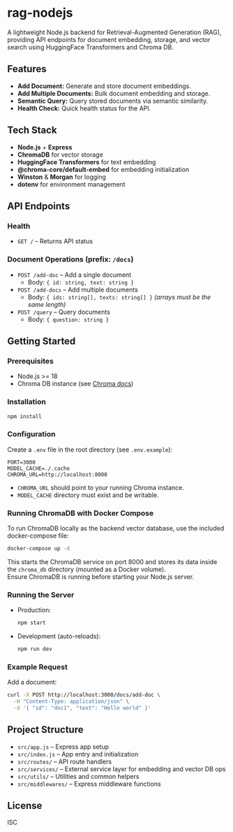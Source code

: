 # rag-nodejs

A lightweight Node.js backend for Retrieval-Augmented Generation (RAG), providing API endpoints for document embedding, storage, and vector search using HuggingFace Transformers and Chroma DB.

## Features

- **Add Document:** Generate and store document embeddings.
- **Add Multiple Documents:** Bulk document embedding and storage.
- **Semantic Query:** Query stored documents via semantic similarity.
- **Health Check:** Quick health status for the API.

## Tech Stack

- **Node.js** + **Express**
- **ChromaDB** for vector storage
- **HuggingFace Transformers** for text embedding
- **@chroma-core/default-embed** for embedding initialization
- **Winston** & **Morgan** for logging
- **dotenv** for environment management

## API Endpoints

### Health
- `GET /` – Returns API status

### Document Operations (prefix: `/docs`)
- `POST /add-doc` – Add a single document 
  - Body: `{ id: string, text: string }`
- `POST /add-docs` – Add multiple documents
  - Body: `{ ids: string[], texts: string[] }` _(arrays must be the same length)_
- `POST /query` – Query documents
  - Body: `{ question: string }`

## Getting Started

### Prerequisites
- Node.js >= 18
- Chroma DB instance (see [Chroma docs](https://docs.trychroma.com/))

### Installation
```bash
npm install
```

### Configuration
Create a `.env` file in the root directory (see `.env.example`):
```
PORT=3000
MODEL_CACHE=./.cache
CHROMA_URL=http://localhost:8000
```
- `CHROMA_URL` should point to your running Chroma instance.
- `MODEL_CACHE` directory must exist and be writable.

### Running ChromaDB with Docker Compose

To run ChromaDB locally as the backend vector database, use the included docker-compose file:

```bash
docker-compose up -d
```

This starts the ChromaDB service on port 8000 and stores its data inside the `chroma_db` directory (mounted as a Docker volume).  
Ensure ChromaDB is running before starting your Node.js server.

### Running the Server
- Production:
  ```bash
  npm start
  ```
- Development (auto-reloads):
  ```bash
  npm run dev
  ```

### Example Request
Add a document:
```bash
curl -X POST http://localhost:3000/docs/add-doc \
  -H "Content-Type: application/json" \
  -d '{ "id": "doc1", "text": "Hello world" }'
```

## Project Structure
- `src/app.js` – Express app setup
- `src/index.js` – App entry and initialization
- `src/routes/` – API route handlers
- `src/services/` – External service layer for embedding and vector DB ops
- `src/utils/` – Utilities and common helpers
- `src/middlewares/` – Express middleware functions

## License
ISC

